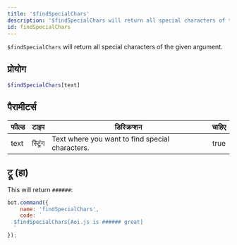 ```yaml
---
title: '$findSpecialChars'
description: '$findSpecialChars will return all special characters of the given argument.'
id: findSpecialChars
---
```


`$findSpecialChars` will return all special characters of the given argument.

## प्रोयोग

```php
$findSpecialChars[text]
```

## पैरामीटर्स

| फील्ड | टाइप     | डिस्क्रिप्शन                                    | चाहिए |
| ----- | -------- | ----------------------------------------------- |:-----:|
| text  | स्ट्रिंग | Text where you want to find special characters. | true  |

## ट्रू (हा)

This will return `######`:

```javascript
bot.command({
    name: 'findSpecialChars',
    code: `
  $findSpecialChars[Aoi.js is ###### great]
  `
});
```
